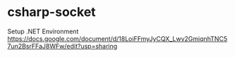 # csharp-socket

Setup .NET Environment
https://docs.google.com/document/d/18LoiFFmyJyCQX_Lwv2GmiqnhTNC57un2BsrFFaJ8WFw/edit?usp=sharing
